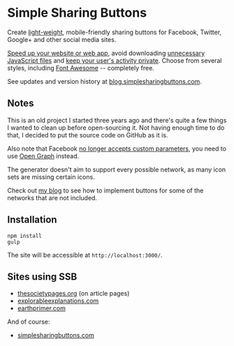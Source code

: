 # Simple Sharing Buttons

Create [light-weight](http://www.ericmobley.net/social-media-share-buttons-impact-on-performance/), mobile-friendly sharing buttons for Facebook, Twitter, Google+ and other social media sites.

[Speed up your website or web app](http://zurb.com/article/883/small-painful-buttons-why-social-media-bu), avoid downloading [unnecessary JavaScript files](http://www.benmarshall.me/sharethis-slowing-down-site/) and [keep your user's activity private](https://en.wikipedia.org/wiki/Facebook_like_button#Privacy_issues). Choose from several styles, including [Font Awesome](http://fontawesome.io/) -- completely free.

See updates and version history at [blog.simplesharingbuttons.com](http://blog.simplesharingbuttons.com/).

## Notes

This is an old project I started three years ago and there's quite a few things I wanted to clean up before open-sourcing it. Not having enough time to do that, I decided to put the source code on GitHub as it is.

Also note that Facebook [no longer accepts custom parameters](https://developers.facebook.com/bugs/357750474364812), you need to use [Open Graph](http://ogp.me/) instead.

The generator doesn't aim to support every possible network, as many icon sets are missing certain icons. 

Check out [my blog](https://fourtonfish.com/blog/2013-09-simple-sharing-buttons-free/#other) to see how to implement buttons for some of the networks that are not included.

## Installation

```
npm install
gulp
```

The site will be accessible at `http://localhost:3000/`.

## Sites using SSB

- [thesocietypages.org](https://thesocietypages.org/) (on article pages)
- [explorableexplanations.com](http://explorableexplanations.com/)
- [earthprimer.com](http://www.earthprimer.com/)

And of course:

- [simplesharingbuttons.com](https://simplesharingbuttons.com/)
